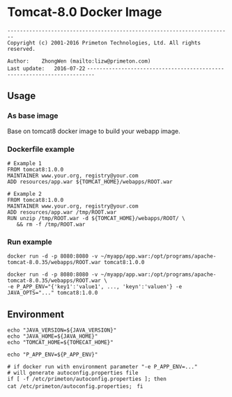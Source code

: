 # Tomcat-8.0 Docker Image  
  
`------------------------------------------------------------------------`    
`Copyright (c) 2001-2016 Primeton Technologies, Ltd. All rights reserved.`  
  
`Author:	ZhongWen (mailto:lizw@primeton.com)`  
`Last update:	2016-07-22`
`------------------------------------------------------------------------`  
  
  
## Usage  
  
### As base image  
Base on tomcat8 docker image to build your webapp image.  

### Dockerfile example
  
`# Example 1`  
`FROM tomcat8:1.0.0`  
`MAINTAINER www.your.org, registry@your.com`  
`ADD resources/app.war ${TOMCAT_HOME}/webapps/ROOT.war`  

`# Example 2`  
`FROM tomcat8:1.0.0`  
`MAINTAINER www.your.org, registry@your.com`  
`ADD resources/app.war /tmp/ROOT.war`  
`RUN unzip /tmp/ROOT.war -d ${TOMCAT_HOME}/webapps/ROOT/ \`  
`   && rm -f /tmp/ROOT.war`  

### Run example
`docker run -d -p 8080:8080 -v ~/myapp/app.war:/opt/programs/apache-tomcat-8.0.35/webapps/ROOT.war tomcat8:1.0.0`  
  
`docker run -d -p 8080:8080 -v ~/myapp/app.war:/opt/programs/apache-tomcat-8.0.35/webapps/ROOT.war \`   
`-e P_APP_ENV="{'key1':'value1', ..., 'keyn':'valuen'} -e JAVA_OPTS="..." tomcat8:1.0.0`    
  
  
## Environment  
  
`echo "JAVA_VERSION=${JAVA_VERSION}"`  
`echo "JAVA_HOME=${JAVA_HOME}"`  
`echo "TOMCAT_HOME=${TOMECAT_HOME}"`  
  
`echo "P_APP_ENV=${P_APP_ENV}"`  
  
`# if docker run with environment parameter "-e P_APP_ENV=..."`  
`# will generate autoconfig.properties file`  
`if [ -f /etc/primeton/autoconfig.properties ]; then`  
`cat /etc/primeton/autoconfig.properties; `
`fi`  
    
  